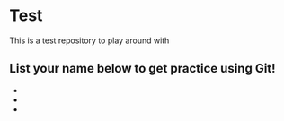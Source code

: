 # Test
This is a test repository to play around with

## List your name below to get practice using Git!
*  
* 
* 